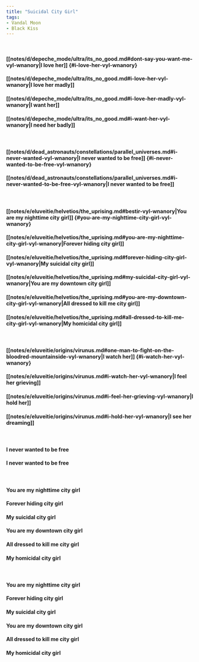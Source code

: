 ```yaml
---
title: "Suicidal City Girl"
tags:
- Vandal Moon
- Black Kiss
---
```

&nbsp;
#### [[notes/d/depeche_mode/ultra/its_no_good.md#dont-say-you-want-me-vyl-wnanory|I love her]] {#i-love-her-vyl-wnanory}
#### [[notes/d/depeche_mode/ultra/its_no_good.md#i-love-her-vyl-wnanory|I love her madly]]
#### [[notes/d/depeche_mode/ultra/its_no_good.md#i-love-her-madly-vyl-wnanory|I want her]]
#### [[notes/d/depeche_mode/ultra/its_no_good.md#i-want-her-vyl-wnanory|I need her badly]]
&nbsp;
#### [[notes/d/dead_astronauts/constellations/parallel_universes.md#i-never-wanted-vyl-wnanory|I never wanted to be free]] {#i-never-wanted-to-be-free-vyl-wnanory}
#### [[notes/d/dead_astronauts/constellations/parallel_universes.md#i-never-wanted-to-be-free-vyl-wnanory|I never wanted to be free]]
&nbsp;
#### [[notes/e/eluveitie/helvetios/the_uprising.md#bestir-vyl-wnanory|You are my nighttime city girl]] {#you-are-my-nighttime-city-girl-vyl-wnanory}
#### [[notes/e/eluveitie/helvetios/the_uprising.md#you-are-my-nighttime-city-girl-vyl-wnanory|Forever hiding city girl]]
#### [[notes/e/eluveitie/helvetios/the_uprising.md#forever-hiding-city-girl-vyl-wnanory|My suicidal city girl]]
#### [[notes/e/eluveitie/helvetios/the_uprising.md#my-suicidal-city-girl-vyl-wnanory|You are my downtown city girl]]
#### [[notes/e/eluveitie/helvetios/the_uprising.md#you-are-my-downtown-city-girl-vyl-wnanory|All dressed to kill me city girl]]
#### [[notes/e/eluveitie/helvetios/the_uprising.md#all-dressed-to-kill-me-city-girl-vyl-wnanory|My homicidal city girl]]
&nbsp;
#### [[notes/e/eluveitie/origins/virunus.md#one-man-to-fight-on-the-bloodred-mountainside-vyl-wnanory|I watch her]] {#i-watch-her-vyl-wnanory}
#### [[notes/e/eluveitie/origins/virunus.md#i-watch-her-vyl-wnanory|I feel her grieving]]
#### [[notes/e/eluveitie/origins/virunus.md#i-feel-her-grieving-vyl-wnanory|I hold her]]
#### [[notes/e/eluveitie/origins/virunus.md#i-hold-her-vyl-wnanory|I see her dreaming]]
&nbsp;
#### I never wanted to be free
#### I never wanted to be free
&nbsp;
#### You are my nighttime city girl
#### Forever hiding city girl
#### My suicidal city girl
#### You are my downtown city girl
#### All dressed to kill me city girl
#### My homicidal city girl
&nbsp;
#### You are my nighttime city girl
#### Forever hiding city girl
#### My suicidal city girl
#### You are my downtown city girl
#### All dressed to kill me city girl
#### My homicidal city girl
